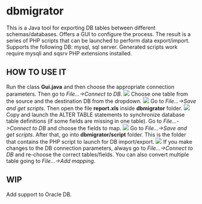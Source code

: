 # dbmigrator
This is a Java tool for exporting DB tables between different schemas/databases. 
Offers a GUI to configure the process. 
The result is a series of PHP scripts that can be launched to perform data export/import.
Supports the following DB: mysql, sql server. 
Generated scripts work require mysqli and sqsrv PHP extensions installed.
## HOW TO USE IT
Run the class **Gui.java** and then choose the appropriate connection parameters. Then go to *File...->Connect to DB*.
![](https://albertof.com/img/dbmigrator/-1.png)
Choose one table from the source and the destination DB from the dropdown.
![](https://albertof.com/img/dbmigrator/0.png)
Go to *File...->Save and get scripts*. Then open the file **report.xls** inside **dbmigrator** folder.
![](https://albertof.com/img/dbmigrator/1.png)
Copy and launch the ALTER TABLE statements to synchronize database table definitions (if some fields are missing in one table).
Go to *File...->Connect to DB* and choose the fields to map.
![](https://albertof.com/img/dbmigrator/2.png)
Go to *File...->Save and get scripts*. After that, go into **dbmigrator/script** folder. This is the folder that contains the PHP script to launch for DB import/export.
![](https://albertof.com/img/dbmigrator/3.png)
If you make changes to the DB connection parameters, always go to *File...->Connect to DB* and re-choose the correct tables/fields.
You can also convert multiple table going to *File...->Add mapping*.
## WIP
Add support to Oracle DB.
